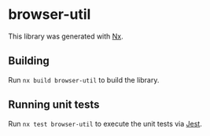 # browser-util

This library was generated with [Nx](https://nx.dev).

## Building

Run `nx build browser-util` to build the library.

## Running unit tests

Run `nx test browser-util` to execute the unit tests via [Jest](https://jestjs.io).
